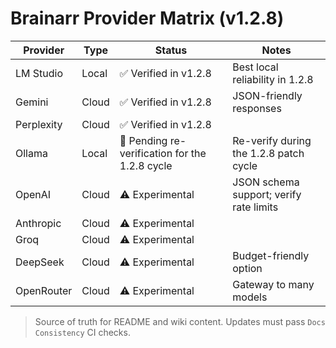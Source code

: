 # Brainarr Provider Matrix (v1.2.8)

<!-- PROVIDER_MATRIX_START -->
| Provider | Type | Status | Notes |
| --- | --- | --- | --- |
| LM Studio | Local | ✅ Verified in v1.2.8 | Best local reliability in 1.2.8 |
| Gemini | Cloud | ✅ Verified in v1.2.8 | JSON-friendly responses |
| Perplexity | Cloud | ✅ Verified in v1.2.8 | |
| Ollama | Local | 🔄 Pending re-verification for the 1.2.8 cycle | Re-verify during the 1.2.8 patch cycle |
| OpenAI | Cloud | ⚠️ Experimental | JSON schema support; verify rate limits |
| Anthropic | Cloud | ⚠️ Experimental | |
| Groq | Cloud | ⚠️ Experimental | |
| DeepSeek | Cloud | ⚠️ Experimental | Budget-friendly option |
| OpenRouter | Cloud | ⚠️ Experimental | Gateway to many models |
<!-- PROVIDER_MATRIX_END -->

> Source of truth for README and wiki content. Updates must pass `Docs Consistency` CI checks.
